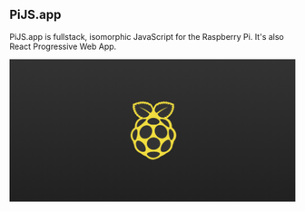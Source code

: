 ## PiJS.app

PiJS.app is fullstack, isomorphic JavaScript for the Raspberry Pi.
It's also React Progressive Web App.

![PiJS](public/png/twitter-card.png "PiJS")
